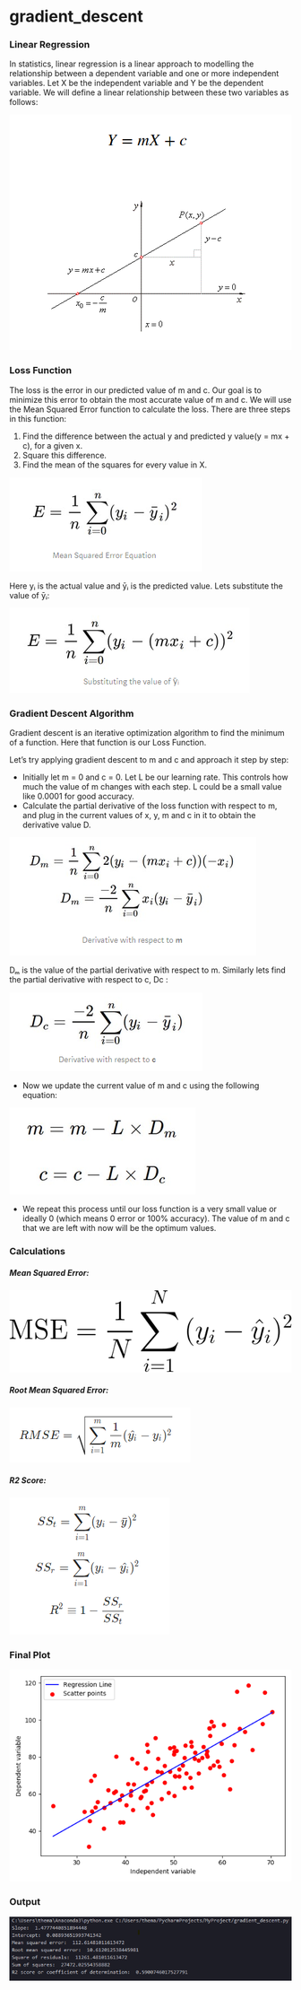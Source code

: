 # gradient_descent

### Linear Regression
In statistics, linear regression is a linear approach to modelling the relationship between a dependent variable and one or more independent variables. Let X be the independent variable and Y be the dependent variable. We will define a linear relationship between these two variables as follows:

<img src="content/basic_formula.png" alt="linear-regression formula">

### Loss Function
The loss is the error in our predicted value of m and c. Our goal is to minimize this error to obtain the most accurate value of m and c. We will use the Mean Squared Error function to calculate the loss. There are three steps in this function:
1. Find the difference between the actual y and predicted y value(y = mx + c), for a given x.
2. Square this difference.
3. Find the mean of the squares for every value in X.

<img src="content/loss_function.png" alt="">

Here yᵢ is the actual value and ȳᵢ is the predicted value. Lets substitute the value of ȳᵢ:

<img src="content/loss_function_2.png" alt="loss function after substituting the value of ȳᵢ">

### Gradient Descent Algorithm
Gradient descent is an iterative optimization algorithm to find the minimum of a function. Here that function is our Loss Function.

Let’s try applying gradient descent to m and c and approach it step by step:
-  Initially let m = 0 and c = 0. Let L be our learning rate. This controls how much the value of m changes with each step. L could be a small value like 0.0001 for good accuracy.
- Calculate the partial derivative of the loss function with respect to m, and plug in the current values of x, y, m and c in it to obtain the derivative value D.

<img src="content/derivative_wrt_m.png" alt="derivative with respect to m">

Dₘ is the value of the partial derivative with respect to m. Similarly lets find the partial derivative with respect to c, Dc :

<img src="content/derivative_wrt_c.png" alt="derivative with respect to c">

- Now we update the current value of m and c using the following equation:

<img src="content/change_of_m_and_c.png" alt="Changing m and c">

- We repeat this process until our loss function is a very small value or ideally 0 (which means 0 error or 100% accuracy). The value of m and c that we are left with now will be the optimum values.

### Calculations

##### Mean Squared Error:

<img src="content/mean_squared_error.png" alt="mean squared error">

##### Root Mean Squared Error:

<img src="content/rmse.png" alt="root mean squared error">

##### R2 Score:

<img src="content/r2_score.png" alt="R2 Score">

### Final Plot

<img src="content/final_output.png" alt="final_plot">

### Output

<img src="content/complete_calc.png" alt="output">
